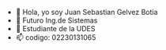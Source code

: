 - 👋 Hola, yo soy Juan Sebastian Gelvez Botia
- 👀 Futuro Ing.de Sistemas
- 🌱 Estudiante de la UDES
- 📫 codigo: 02230131065
